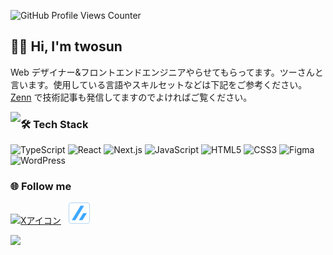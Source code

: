 ![GitHub Profile Views Counter](https://komarev.com/ghpvc/?username=twosun-8-git&color=blueviolet)

## 🙇‍♂️&nbsp;Hi, I'm twosun

Web デザイナー&フロントエンドエンジニアやらせてもらってます。ツーさんと言います。使用している言語やスキルセットなどは下記をご参考ください。
<a href="https://zenn.dev/cocomina" target="_blank">Zenn</a> で技術記事も発信してますのでよければご覧ください。

<img align="left" src="https://github-readme-stats.vercel.app/api/top-langs?username=twosun-8-git&show_icons=true&locale=en">

### 🛠&nbsp;Tech Stack

![TypeScript](https://img.shields.io/badge/TypeScript-007ACC?style=flat&logo=typescript&logoColor=white)
![React](https://img.shields.io/badge/React-20232A?style=fflat&logo=react&logoColor=61DAFB)
![Next.js](https://img.shields.io/badge/NextJS-000000?style=flat&logo=next.js&logoColor=white)
![JavaScript](https://img.shields.io/badge/JavaScript-F7DF1E?style=flat&logo=javascript&logoColor=black)
![HTML5](https://img.shields.io/badge/HTML5-E34F26?style=flat&logo=html5&logoColor=white)
![CSS3](https://img.shields.io/badge/CSS3-1572B6?style=flat&logo=css3&logoColor=white)
![Figma](https://img.shields.io/badge/Figma-F24E1E?style=flat&logo=figma&logoColor=white)
![WordPress](https://img.shields.io/badge/WordPress-21759B?style=flat&logo=wordpress&logoColor=white)

### 🌐&nbsp;Follow me

<a href="https://x.com/twosun8x" target="_blank"><img src="https://skillicons.dev/icons?i=twitter" alt="Xアイコン" width="34" height="34" /></a>
&nbsp;
<a href="https://zenn.dev/cocomina" target="_blank"><img src="https://github.com/twosun-8-git/twosun-8-git/blob/main/src/assets/img/zenn-logo-only.png" alt="Zennアイコン" width="34" height="34" /></a>

<img src="https://readme-typing-svg.herokuapp.com/?lines=Thanks+for+visiting+my Github+profile+today.&vCenter=true&color=42b6d5&font=Fira%20Code&size=14&font-weight=800&center=false&width=500&height=50&loop=3">
